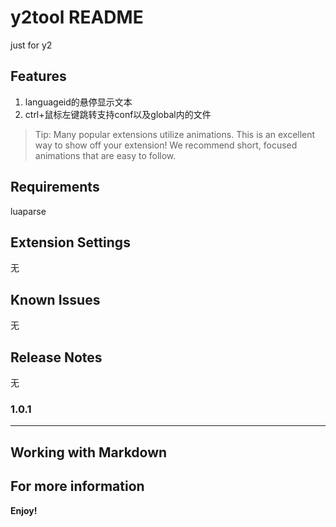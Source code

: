 # y2tool README

just for y2

## Features

1. languageid的悬停显示文本
2. ctrl+鼠标左键跳转支持conf以及global内的文件

<!-- \!\[feature X\]\(images/feature-x.png\) -->

> Tip: Many popular extensions utilize animations. This is an excellent way to show off your extension! We recommend short, focused animations that are easy to follow.

## Requirements

luaparse

## Extension Settings

无

## Known Issues

无

## Release Notes

无

### 1.0.1



---

## Working with Markdown



## For more information


**Enjoy!**
